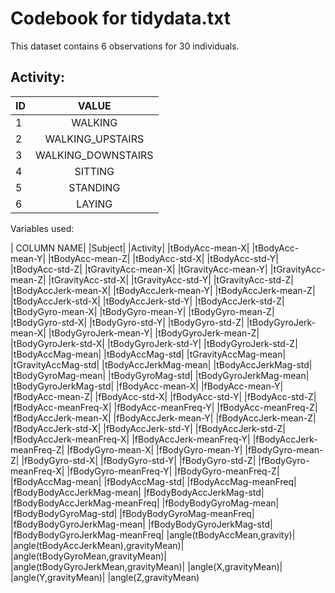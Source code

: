 # Codebook for tidydata.txt

This dataset contains 6 observations for 30 individuals.

## Activity:

| ID       | VALUE |
| ------------- |:-------------:| 
|1 |           WALKING|
|2 |   WALKING_UPSTAIRS|
|3 | WALKING_DOWNSTAIRS|
|4 |           SITTING|
|5 |         STANDING|
|6 |             LAYING|


Variables used:

| COLUMN NAME|
|Subject|
|Activity|
|tBodyAcc-mean-X|
|tBodyAcc-mean-Y|
|tBodyAcc-mean-Z|
|tBodyAcc-std-X|
|tBodyAcc-std-Y|
|tBodyAcc-std-Z|
|tGravityAcc-mean-X|
|tGravityAcc-mean-Y|
|tGravityAcc-mean-Z|
|tGravityAcc-std-X|
|tGravityAcc-std-Y|
|tGravityAcc-std-Z|
|tBodyAccJerk-mean-X|
|tBodyAccJerk-mean-Y|
|tBodyAccJerk-mean-Z|
|tBodyAccJerk-std-X|
|tBodyAccJerk-std-Y|
|tBodyAccJerk-std-Z|
|tBodyGyro-mean-X|
|tBodyGyro-mean-Y|
|tBodyGyro-mean-Z|
|tBodyGyro-std-X|
|tBodyGyro-std-Y|
|tBodyGyro-std-Z|
|tBodyGyroJerk-mean-X|
|tBodyGyroJerk-mean-Y|
|tBodyGyroJerk-mean-Z|
|tBodyGyroJerk-std-X|
|tBodyGyroJerk-std-Y|
|tBodyGyroJerk-std-Z|
|tBodyAccMag-mean|
|tBodyAccMag-std|
|tGravityAccMag-mean|
|tGravityAccMag-std|
|tBodyAccJerkMag-mean|
|tBodyAccJerkMag-std|
|tBodyGyroMag-mean|
|tBodyGyroMag-std|
|tBodyGyroJerkMag-mean|
|tBodyGyroJerkMag-std|
|fBodyAcc-mean-X|
|fBodyAcc-mean-Y|
|fBodyAcc-mean-Z|
|fBodyAcc-std-X|
|fBodyAcc-std-Y|
|fBodyAcc-std-Z|
|fBodyAcc-meanFreq-X|
|fBodyAcc-meanFreq-Y|
|fBodyAcc-meanFreq-Z|
|fBodyAccJerk-mean-X|
|fBodyAccJerk-mean-Y|
|fBodyAccJerk-mean-Z|
|fBodyAccJerk-std-X|
|fBodyAccJerk-std-Y|
|fBodyAccJerk-std-Z|
|fBodyAccJerk-meanFreq-X|
|fBodyAccJerk-meanFreq-Y|
|fBodyAccJerk-meanFreq-Z|
|fBodyGyro-mean-X|
|fBodyGyro-mean-Y|
|fBodyGyro-mean-Z|
|fBodyGyro-std-X|
|fBodyGyro-std-Y|
|fBodyGyro-std-Z|
|fBodyGyro-meanFreq-X|
|fBodyGyro-meanFreq-Y|
|fBodyGyro-meanFreq-Z|
|fBodyAccMag-mean|
|fBodyAccMag-std|
|fBodyAccMag-meanFreq|
|fBodyBodyAccJerkMag-mean|
|fBodyBodyAccJerkMag-std|
|fBodyBodyAccJerkMag-meanFreq|
|fBodyBodyGyroMag-mean|
|fBodyBodyGyroMag-std|
|fBodyBodyGyroMag-meanFreq|
|fBodyBodyGyroJerkMag-mean|
|fBodyBodyGyroJerkMag-std|
|fBodyBodyGyroJerkMag-meanFreq|
|angle(tBodyAccMean,gravity)|
|angle(tBodyAccJerkMean),gravityMean)|
|angle(tBodyGyroMean,gravityMean)|
|angle(tBodyGyroJerkMean,gravityMean)|
|angle(X,gravityMean)|
|angle(Y,gravityMean)|
|angle(Z,gravityMean)

